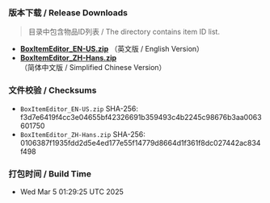 ### 版本下载 / Release Downloads
> 目录中包含物品ID列表 / The  directory contains item ID list.
- **[BoxItemEditor_EN-US.zip](https://github.com/dzxrly/MHWS-BoxItemEditor/releases/download/v1.3/BoxItemEditor_EN-US.zip)** （英文版 / English Version）
- **[BoxItemEditor_ZH-Hans.zip](https://github.com/dzxrly/MHWS-BoxItemEditor/releases/download/v1.3/BoxItemEditor_ZH-Hans.zip)** （简体中文版 / Simplified Chinese Version）

### 文件校验 / Checksums
- `BoxItemEditor_EN-US.zip` SHA-256: f3d7e6419f4cc3e04655bf42326691b359493c4b2245c98676b3aa0063601750
- `BoxItemEditor_ZH-Hans.zip` SHA-256: 0106387f1935fdd2d5e4ed177e55f14779d8664d1f361f8dc027442ac834f498
### 打包时间 / Build Time
- Wed Mar  5 01:29:25 UTC 2025
